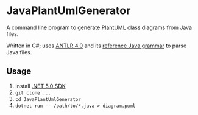 # JavaPlantUmlGenerator

A command line program to generate [PlantUML](https://plantuml.com/) class diagrams from Java files.

Written in C#; uses [ANTLR 4.0](https://www.antlr.org/) and its [reference Java grammar](https://github.com/antlr/grammars-v4/tree/master/java/java9) to parse Java files.

## Usage

1. Install [.NET 5.0 SDK](https://dotnet.microsoft.com/download/dotnet/5.0)
1. `git clone ...`
1. `cd JavaPlantUmlGenerator`
1. `dotnet run -- /path/to/*.java > diagram.puml`
